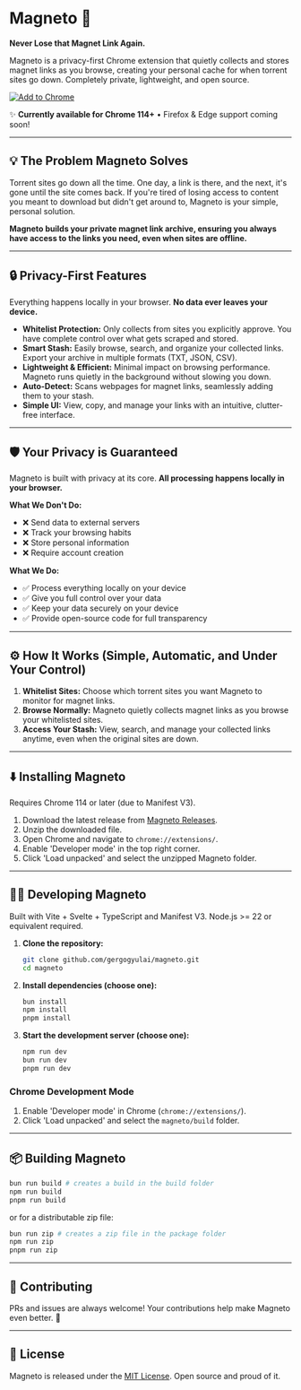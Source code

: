 # Magneto 🧲

**Never Lose that Magnet Link Again.**

Magneto is a privacy-first Chrome extension that quietly collects and stores magnet links as you browse, creating your personal cache for when torrent sites go down. Completely private, lightweight, and open source.

[![Add to Chrome](https://img.shields.io/badge/Add%20to%20Chrome-blue?style=for-the-badge&logo=google-chrome)](https://chrome.google.com/webstore/detail/magneto/your-extension-id)

✨ **Currently available for Chrome 114+** • Firefox & Edge support coming soon!

---

## 💡 The Problem Magneto Solves

Torrent sites go down all the time. One day, a link is there, and the next, it's gone until the site comes back. If you're tired of losing access to content you meant to download but didn't get around to, Magneto is your simple, personal solution.

**Magneto builds your private magnet link archive, ensuring you always have access to the links you need, even when sites are offline.**

---

## 🔒 Privacy-First Features

Everything happens locally in your browser. **No data ever leaves your device.**

*   **Whitelist Protection:** Only collects from sites you explicitly approve. You have complete control over what gets scraped and stored.
*   **Smart Stash:** Easily browse, search, and organize your collected links. Export your archive in multiple formats (TXT, JSON, CSV).
*   **Lightweight & Efficient:** Minimal impact on browsing performance. Magneto runs quietly in the background without slowing you down.
*   **Auto-Detect:** Scans webpages for magnet links, seamlessly adding them to your stash.
*   **Simple UI:** View, copy, and manage your links with an intuitive, clutter-free interface.

---

## 🛡️ Your Privacy is Guaranteed

Magneto is built with privacy at its core. **All processing happens locally in your browser.**

**What We Don't Do:**
*   ❌ Send data to external servers
*   ❌ Track your browsing habits
*   ❌ Store personal information
*   ❌ Require account creation

**What We Do:**
*   ✅ Process everything locally on your device
*   ✅ Give you full control over your data
*   ✅ Keep your data securely on your device
*   ✅ Provide open-source code for full transparency

---

## ⚙️ How It Works (Simple, Automatic, and Under Your Control)

1.  **Whitelist Sites:** Choose which torrent sites you want Magneto to monitor for magnet links.
2.  **Browse Normally:** Magneto quietly collects magnet links as you browse your whitelisted sites.
3.  **Access Your Stash:** View, search, and manage your collected links anytime, even when the original sites are down.

---

## ⬇️ Installing Magneto

Requires Chrome 114 or later (due to Manifest V3).

1.  Download the latest release from [Magneto Releases](https://github.com/gergogyulai/magneto/releases).
2.  Unzip the downloaded file.
3.  Open Chrome and navigate to `chrome://extensions/`.
4.  Enable 'Developer mode' in the top right corner.
5.  Click 'Load unpacked' and select the unzipped Magneto folder.

---

## 👨‍💻 Developing Magneto

Built with Vite + Svelte + TypeScript and Manifest V3.
Node.js >= 22 or equivalent required.

1.  **Clone the repository:**
    ```bash
    git clone github.com/gergogyulai/magneto.git
    cd magneto
    ```

2.  **Install dependencies (choose one):**
    ```bash
    bun install
    npm install
    pnpm install
    ```

3.  **Start the development server (choose one):**
    ```bash
    npm run dev
    bun run dev
    pnpm run dev
    ```

### Chrome Development Mode

1.  Enable 'Developer mode' in Chrome (`chrome://extensions/`).
2.  Click 'Load unpacked' and select the `magneto/build` folder.

---

## 📦 Building Magneto

```bash
bun run build # creates a build in the build folder
npm run build
pnpm run build
```

or for a distributable zip file:

```bash
bun run zip # creates a zip file in the package folder
npm run zip
pnpm run zip
```

---

## 🤝 Contributing

PRs and issues are always welcome! Your contributions help make Magneto even better. 🙏

---

## 📜 License

Magneto is released under the [MIT License](LICENSE). Open source and proud of it.

